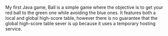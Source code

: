 My first Java game, Ball is a simple game where the objective is to get your red ball to the green one while avoiding the blue ones. It features both a local and global high-score table, however there is no guarantee that the global high-score table sever is up because it uses a temporary hosting service.